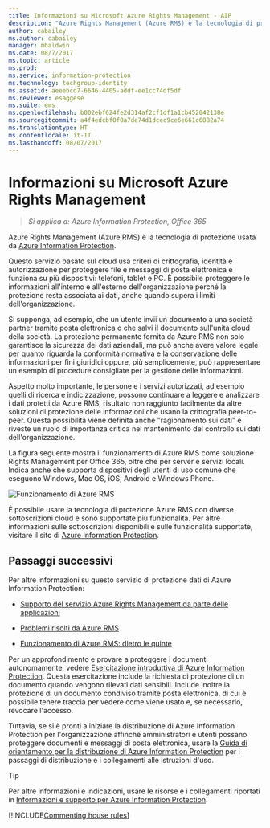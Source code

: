 ```yaml
---
title: Informazioni su Microsoft Azure Rights Management - AIP
description: "Azure Rights Management (Azure RMS) è la tecnologia di protezione usata da Azure Information Protection."
author: cabailey
ms.author: cabailey
manager: mbaldwin
ms.date: 08/7/2017
ms.topic: article
ms.prod: 
ms.service: information-protection
ms.technology: techgroup-identity
ms.assetid: aeeebcd7-6646-4405-addf-ee1cc74df5df
ms.reviewer: esaggese
ms.suite: ems
ms.openlocfilehash: b002ebf624fe2d314af2cf1df1a1cb452042138e
ms.sourcegitcommit: a4f4edcbf0f0a7de74d1dcec9ce6e661c6882a74
ms.translationtype: HT
ms.contentlocale: it-IT
ms.lasthandoff: 08/07/2017
---
```

# <a name="what-is-azure-rights-management"></a>Informazioni su Microsoft Azure Rights Management

>*Si applica a: Azure Information Protection, Office 365*


Azure Rights Management (Azure RMS) è la tecnologia di protezione usata da [Azure Information Protection](what-is-information-protection.md).

Questo servizio basato sul cloud usa criteri di crittografia, identità e autorizzazione per proteggere file e messaggi di posta elettronica e funziona su più dispositivi: telefoni, tablet e PC. È possibile proteggere le informazioni all'interno e all'esterno dell'organizzazione perché la protezione resta associata ai dati, anche quando supera i limiti dell'organizzazione.

Si supponga, ad esempio, che un utente invii un documento a una società partner tramite posta elettronica o che salvi il documento sull'unità cloud della società. La protezione permanente fornita da Azure RMS non solo garantisce la sicurezza dei dati aziendali, ma può anche avere valore legale per quanto riguarda la conformità normativa e la conservazione delle informazioni per fini giuridici oppure, più semplicemente, può rappresentare un esempio di procedure consigliate per la gestione delle informazioni.

Aspetto molto importante, le persone e i servizi autorizzati, ad esempio quelli di ricerca e indicizzazione, possono continuare a leggere e analizzare i dati protetti da Azure RMS, risultato non raggiunto facilmente da altre soluzioni di protezione delle informazioni che usano la crittografia peer-to-peer. Questa possibilità viene definita anche "ragionamento sui dati" e riveste un ruolo di importanza critica nel mantenimento del controllo sui dati dell'organizzazione.

La figura seguente mostra il funzionamento di Azure RMS come soluzione Rights Management per Office 365, oltre che per server e servizi locali. Indica anche che supporta dispositivi degli utenti di uso comune che eseguono Windows, Mac OS, iOS, Android e Windows Phone.


![Funzionamento di Azure RMS](../media/AzRMS_elements.png)

È possibile usare la tecnologia di protezione Azure RMS con diverse sottoscrizioni cloud e sono supportate più funzionalità. Per altre informazioni sulle sottoscrizioni disponibili e sulle funzionalità supportate, visitare il sito di [Azure Information Protection](https://www.microsoft.com/cloud-platform/azure-information-protection).

## <a name="next-steps"></a>Passaggi successivi

Per altre informazioni su questo servizio di protezione dati di Azure Information Protection:

- [Supporto del servizio Azure Rights Management da parte delle applicazioni](applications-support.md)

- [Problemi risolti da Azure RMS](azure-rms-problems-it-solves.md)

- [Funzionamento di Azure RMS: dietro le quinte](how-does-it-work.md)

Per un approfondimento e provare a proteggere i documenti autonomamente, vedere [Esercitazione introduttiva di Azure Information Protection](../get-started/infoprotect-quick-start-tutorial.md). Questa esercitazione include la richiesta di protezione di un documento quando vengono rilevati dati sensibili. Include inoltre la protezione di un documento condiviso tramite posta elettronica, di cui è possibile tenere traccia per vedere come viene usato e, se necessario, revocare l'accesso.

Tuttavia, se si è pronti a iniziare la distribuzione di Azure Information Protection per l'organizzazione affinché amministratori e utenti possano proteggere documenti e messaggi di posta elettronica, usare la [Guida di orientamento per la distribuzione di Azure Information Protection](../plan-design/deployment-roadmap.md) per i passaggi di distribuzione e i collegamenti alle istruzioni d'uso.

> [!TIP]
> Per altre informazioni e indicazioni, usare le risorse e i collegamenti riportati in [Informazioni e supporto per Azure Information Protection](../get-started/information-support.md).

[!INCLUDE[Commenting house rules](../includes/houserules.md)]